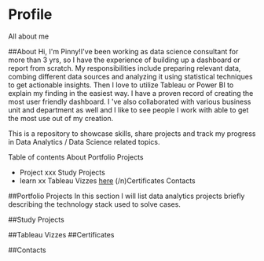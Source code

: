 # Profile
All about me

##About
Hi, I'm Pinny!I've been working as data science consultant for more than 3 yrs, so I have the experience of building up a dashboard or report from scratch. My responsibilities include preparing relevant data, combing different data sources and analyzing it using statistical techniques to get actionable insights. Then I love to utilize Tableau or Power BI to explain my finding in the easiest way. I have a proven record of creating the most user friendly dashboard. I 've  also collaborated with various business unit and department as well and I like to see people I work with able to get the most use out of my creation. 

This is a repository to showcase skills, share projects and track my progress in Data Analytics / Data Science related topics.

Table of contents
About
  Portfolio Projects
  - Project xxx
  Study Projects
  - learn xx 
  Tableau Vizzes [here](##Tableau-Vizzes)
  (/n)Certificates
  Contacts

##Portfolio Projects
In this section I will list data analytics projects briefly describing the technology stack used to solve cases.

##Study Projects











##Tableau Vizzes
##Certificates

##Contacts

